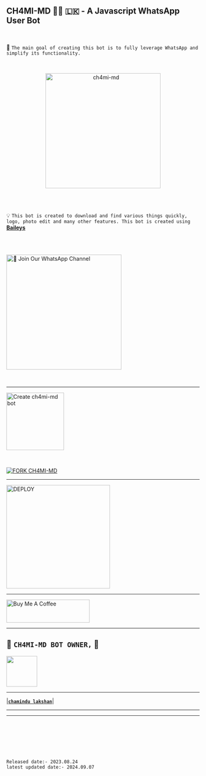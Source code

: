 <br>

## CH4MI-MD 👨‍💻 🇱🇰 - A Javascript WhatsApp User Bot

<br>

🔮 `The main goal of creating this bot is to fully leverage WhatsApp and simplify its functionality.`

<br>
 
  <p align="center">  
  <a href="https://i.ibb.co/VYkRsWJ/07df0f845825f5f5.jpg">
    <img alt="ch4mi-md" height="300" src="https://i.ibb.co/VYkRsWJ/07df0f845825f5f5.jpg">
    
  
  </a>
</p>  


<br>
<br>

💡 `This bot is created to download and find various things quickly, logo, photo edit and many other features. This bot is created using` **[Baileys](https://github.com/WhiskeySockets/Baileys)**


<br>
<br>

<a href="https://whatsapp.com/channel/0029Va5dJKyJpe8oqDXUjI3x"><img src="https://img.shields.io/badge/%F0%9F%8E%89%20Join%20Our%20WhatsApp%20Channel-black" alt="📎 Join Our WhatsApp Channel" width="300"></a>

<br>

---

<a href="https://www.prabath-md-official-web.com/"><img src="https://img.shields.io/badge/DEPLOY-greeen" alt="Create ch4mi-md bot" width="150"></a>

<br>

[![FORK CH4MI-MD](https://i.ibb.co/VYkRsWJ/07df0f845825f5f5.jpg/FORK%20-PRABATHMD-white)](https://github.com/ch4mi-ofc/CH4MI-MD/fork)

 ---
 
<a href="https://prabath-md-terms-and-rules.vercel.app/"><img src="https://img.shields.io/badge/Read%20Our%20Terms%20and%20Conditions-red" alt="DEPLOY" width="270"></a>

---

<a href="https://www.buymeacoffee.com/PrabathKumara" target="_blank"><img src="https://cdn.buymeacoffee.com/buttons/v2/default-yellow.png" alt="Buy Me A Coffee" style="height: 60px !important;width: 217px !important;" ></a>

---

## 👑 **`CH4MI-MD BOT OWNER,`** 👑


   <a href="https://github.com/ch4mi-ofc/CH4MI-MD"><img src="https://i.ibb.co/VYkRsWJ/07df0f845825f5f5.jpg/u/106251140?v=4" width=80 height=80></a>   

---

|**[`chamindu lakshan`](https://github.com/ch4mi-ofc/CH4MI-MD)**|

---



---

<br>
<br>
<br>
<br>
<br>

`Released date:- 2023.08.24`
<br>
`latest updated date:- 2024.09.07`
